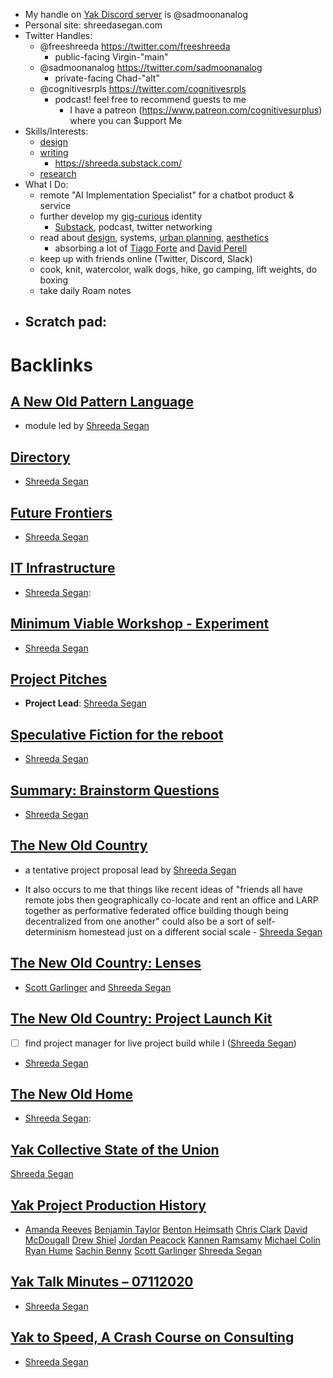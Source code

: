 - My handle on [Yak Discord server](<Yak Discord server.md>) is @sadmoonanalog
- Personal site: shreedasegan.com  
- Twitter Handles:
    - @freeshreeda https://twitter.com/freeshreeda
        - public-facing Virgin-"main" 
    - @sadmoonanalog https://twitter.com/sadmoonanalog
        - private-facing Chad-"alt"  
    - @cognitivesrpls https://twitter.com/cognitivesrpls 
        - podcast! feel free to recommend guests to me
            - I have a patreon (https://www.patreon.com/cognitivesurplus) where you can $upport Me
- Skills/Interests: 
    - [design](<design.md>)
    - [writing](<writing.md>) 
        - https://shreeda.substack.com/
    - [research](<research.md>)
- What I Do: 
    - remote "AI Implementation Specialist" for a chatbot product & service 
    - further develop my [gig-curious](<gig-curious.md>) identity 
        - [Substack](<Substack.md>), podcast, twitter networking
    - read about [design](<design.md>), systems, [urban planning](<urban planning.md>), [aesthetics](<aesthetics.md>)
        - absorbing a lot of [Tiago Forte](<Tiago Forte.md>) and [David Perell](<David Perell.md>)
    - keep up with friends online (Twitter, Discord, Slack) 
    - cook, knit, watercolor, walk dogs, hike, go camping, lift weights, do boxing
    - take daily Roam notes
- Scratch pad: 
    -  

# Backlinks
## [A New Old Pattern Language](<A New Old Pattern Language.md>)
- module led by [Shreeda Segan](<Shreeda Segan.md>)

## [Directory](<Directory.md>)
- [Shreeda Segan](<Shreeda Segan.md>)

## [Future Frontiers](<Future Frontiers.md>)
- [Shreeda Segan](<Shreeda Segan.md>)

## [IT Infrastructure](<IT Infrastructure.md>)
- [Shreeda Segan](<Shreeda Segan.md>):

## [Minimum Viable Workshop  - Experiment](<Minimum Viable Workshop  - Experiment.md>)
- [Shreeda Segan](<Shreeda Segan.md>)

## [Project Pitches](<Project Pitches.md>)
- **Project Lead**: [Shreeda Segan](<Shreeda Segan.md>)

## [Speculative Fiction for the reboot ](<Speculative Fiction for the reboot .md>)
- [Shreeda Segan](<Shreeda Segan.md>)

## [Summary: Brainstorm Questions](<Summary: Brainstorm Questions.md>)
- [Shreeda Segan](<Shreeda Segan.md>)

## [The New Old Country](<The New Old Country.md>)
- a tentative project proposal lead by [Shreeda Segan](<Shreeda Segan.md>)

- It also occurs to me that things like recent ideas of "friends all have remote jobs then geographically co-locate and rent an office and LARP together as performative federated office building though being decentralized from one another" could also be a sort of self-determinism homestead just on a different social scale - [Shreeda Segan](<Shreeda Segan.md>)

## [The New Old Country: Lenses](<The New Old Country: Lenses.md>)
- [Scott Garlinger](<Scott Garlinger.md>) and [Shreeda Segan](<Shreeda Segan.md>)

## [The New Old Country: Project Launch Kit](<The New Old Country: Project Launch Kit.md>)
- [ ] find project manager for live project build while I ([Shreeda Segan](<Shreeda Segan.md>))

- [Shreeda Segan](<Shreeda Segan.md>)

## [The New Old Home](<The New Old Home.md>)
- [Shreeda Segan](<Shreeda Segan.md>):

## [Yak Collective State of the Union](<Yak Collective State of the Union.md>)
[Shreeda Segan](<Shreeda Segan.md>)

## [Yak Project Production History](<Yak Project Production History.md>)
- [Amanda Reeves](<Amanda Reeves.md>) [Benjamin Taylor](<Benjamin Taylor.md>) [Benton Heimsath](<Benton Heimsath.md>) [Chris Clark](<Chris Clark.md>) [David McDougall](<David McDougall.md>) [Drew Shiel](<Drew Shiel.md>) [Jordan Peacock](<Jordan Peacock.md>) [Kannen Ramsamy](<Kannen Ramsamy.md>) [Michael Colin](<Michael Colin.md>) [Ryan Hume](<Ryan Hume.md>) [Sachin Benny](<Sachin Benny.md>) [Scott Garlinger](<Scott Garlinger.md>) [Shreeda Segan](<Shreeda Segan.md>)

## [Yak Talk Minutes – 07112020](<Yak Talk Minutes – 07112020.md>)
- [Shreeda Segan](<Shreeda Segan.md>)

## [Yak to Speed, A Crash Course on Consulting](<Yak to Speed, A Crash Course on Consulting.md>)
- [Shreeda Segan](<Shreeda Segan.md>)

